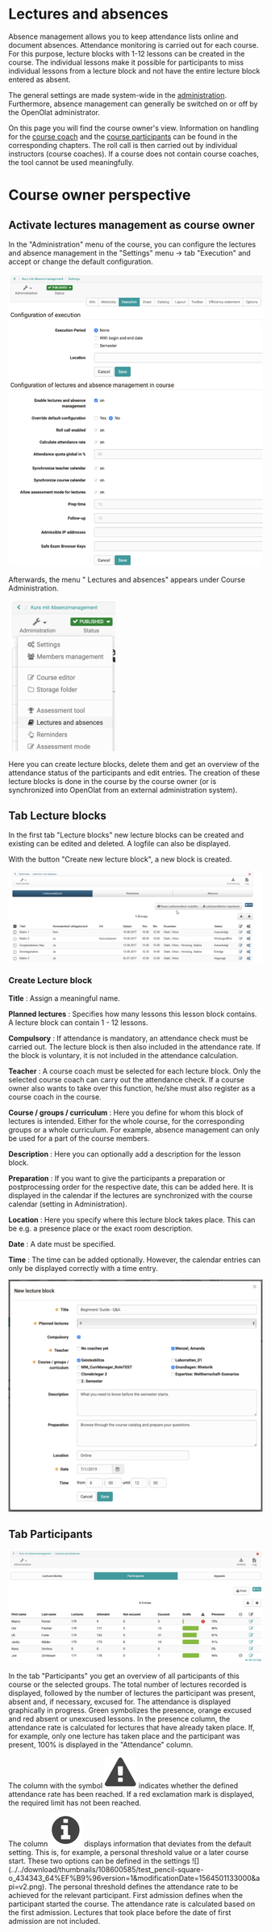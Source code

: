 # Lectures and absences

Absence management allows you to keep attendance lists online and document
absences. Attendance monitoring is carried out for each course. For this
purpose, lecture blocks with 1-12 lessons can be created in the course. The
individual lessons make it possible for participants to miss individual
lessons from a lecture block and not have the entire lecture block entered as
absent.

The general settings are made system-wide in the
[administration](../../manual_admin/administration/Lecture_and_roll_call_management.md). Furthermore, absence
management can generally be switched on or off by the OpenOlat administrator.

On this page you will find the course owner's view. Information on handling
for the [course coach](Lectures_-_Teacher_view.md) and the [course
participants](Lectures_-_User_view.md) can be found in the corresponding
chapters. The roll call is then carried out by individual instructors (course
coaches). If a course does not contain course coaches, the tool cannot be used
meaningfully.

# Course owner perspective

## Activate lectures management as course owner

In the "Administration" menu of the course, you can configure the lectures and
absence management in the "Settings" menu → tab "Execution" and accept or
change the default configuration.

![](assets/Absenz_Config_EN.png)

Afterwards, the menu " Lectures and absences" appears under Course
Administration.

![](assets/Absenz_menu_EN.png)

Here you can create lecture blocks, delete them and get an overview of the
attendance status of the participants and edit entries. The creation of these
lecture blocks is done in the course by the course owner (or is synchronized
into OpenOlat from an external administration system).

## Tab Lecture blocks

In the first tab "Lecture blocks" new lecture blocks can be created and
existing can be edited and deleted. A logfile can also be displayed.

With the button "Create new lecture block", a new block is created.

![](assets/Lektionen_erstellen.png)

### Create Lecture block

 **Title** : Assign a meaningful name.

 **Planned lectures** : Specifies how many lessons this lesson block contains.
A lecture block can contain 1 - 12 lessons.

 **Compulsory** : If attendance is mandatory, an attendance check must be
carried out. The lecture block is then also included in the attendance rate.
If the block is voluntary, it is not included in the attendance calculation.

 **Teacher** : A course coach must be selected for each lecture block. Only
the selected course coach can carry out the attendance check. If a course
owner also wants to take over this function, he/she must also register as a
course coach in the course.

 **Course / groups / curriculum** : Here you define for whom this block of
lectures is intended. Either for the whole course, for the corresponding
groups or a whole curriculum. For example, absence management can only be used
for a part of the course members.

 **Description** : Here you can optionally add a description for the lesson
block.

 **Preparation** : If you want to give the participants a preparation or
postprocessing order for the respective date, this can be added here. It is
displayed in the calendar if the lectures are synchronized with the course
calendar (setting in Administration).

 **Location** : Here you specify where this lecture block takes place. This
can be e.g. a presence place or the exact room description.

 **Date** : A date must be specified.

 **Time** : The time can be added optionally. However, the calendar entries
can only be displayed correctly with a time entry.

![](assets/Lectureblock_create_EN.png)

## Tab Participants

![](assets/Absenz_TN_EN.png)

In the tab "Participants" you get an overview of all participants of this
course or the selected groups. The total number of lectures recorded is
displayed, followed by the number of lectures the participant was present,
absent and, if necessary, excused for. The attendance is displayed graphically
in progress. Green symbolizes the presence, orange excused and red absent or
unexcused lessons. In the presence column, the attendance rate is calculated
for lectures that have already taken place. If, for example, only one lecture
has taken place and the participant was present, 100% is displayed in the
"Attendance" column.

The column with the symbol
![](assets/attention_434343_64.png)
indicates whether the defined attendance rate has been reached. If a red
exclamation mark is displayed, the required limit has not been reached.

The column
![](assets/infomessage.png)
displays information that deviates from the default setting. This is, for
example, a personal threshold value or a later course start. These two options
can be defined in the settings
![](../../download/thumbnails/108600585/test_pencil-square-
o_434343_64%EF%B9%96version=1&modificationDate=1564501133000&api=v2.png). The
personal threshold defines the attendance rate to be achieved for the relevant
participant. First admission defines when the participant started the course.
The attendance rate is calculated based on the first admission. Lectures that
took place before the date of first admission are not included.

  

